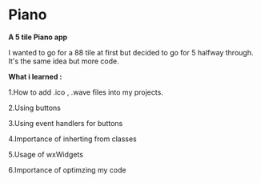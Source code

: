 # Piano

<main>
<b> A 5 tile Piano app </b>
  
I wanted to go for a 88 tile at first but decided to go for 5 halfway through. It's the same idea but more code.


<b> What i learned :</b>

1.How to add .ico , .wave files into my projects.

2.Using buttons

3.Using event handlers for buttons

4.Importance of inherting from classes

5.Usage of wxWidgets

6.Importance of optimzing my code
